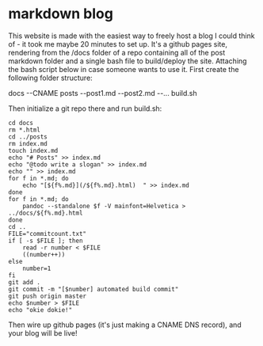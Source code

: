 # markdown blog

This website is made with the easiest way to freely host a blog I could think of - it took me maybe 20 minutes to set up. It's a github pages site, rendering from the /docs folder of a repo containing all of the post markdown folder and a single bash file to build/deploy the site. Attaching the bash script below in case someone wants to use it. First create the following folder structure:

docs
--CNAME
posts
--post1.md
--post2.md
--...
build.sh

Then initialize a git repo there and run build.sh:

```
cd docs
rm *.html
cd ../posts
rm index.md
touch index.md
echo "# Posts" >> index.md
echo "@todo write a slogan" >> index.md
echo "" >> index.md
for f in *.md; do
    echo "[${f%.md}](/${f%.md}.html)  " >> index.md
done
for f in *.md; do
    pandoc --standalone $f -V mainfont=Helvetica > ../docs/${f%.md}.html
done
cd ..
FILE="commitcount.txt"
if [ -s $FILE ]; then
    read -r number < $FILE
    ((number++))
else
    number=1
fi
git add .
git commit -m "[$number] automated build commit"
git push origin master
echo $number > $FILE
echo "okie dokie!"
```

Then wire up github pages (it's just making a CNAME DNS record), and your blog will be live!
